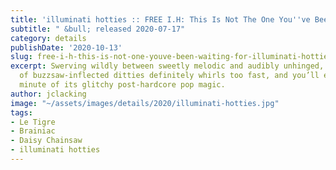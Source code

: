 ```yaml
---
title: 'illuminati hotties :: FREE I.H: This Is Not The One You''ve Been Waiting For'
subtitle: " &bull; released 2020-07-17"
category: details
publishDate: '2020-10-13'
slug: free-i-h-this-is-not-one-youve-been-waiting-for-illuminati-hotties
excerpt: Swerving wildly between sweetly melodic and audibly unhinged, this carousel
  of buzzsaw-inflected ditties definitely whirls too fast, and you’ll enjoy every
  minute of its glitchy post-hardcore pop magic.
author: jclacking
image: "~/assets/images/details/2020/illuminati-hotties.jpg"
tags:
- Le Tigre
- Brainiac
- Daisy Chainsaw
- illuminati hotties
---
```


